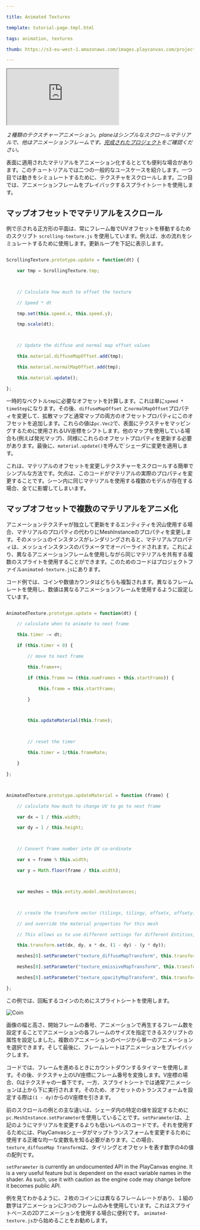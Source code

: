 ---
title: Animated Textures
template: tutorial-page.tmpl.html
tags: animation, textures
thumb: https://s3-eu-west-1.amazonaws.com/images.playcanvas.com/projects/12/405882/1C968A-image-75.jpg
---

<iframe src="https://playcanv.as/p/qFDE1q2H/"></iframe>

*２種類のテクスチャーアニメーション。planeはシンプルなスクロールマテリアルで、他はアニメーションフレームです。[完成されたプロジェクト][1]をご確認ください。*

表面に適用されたマテリアルをアニメーション化するととても便利な場合があります。このチュートリアルでは二つの一般的なユースケースを紹介します。一つ目では動きをシミュレートするために、テクスチャをスクロールします。二つ目では、アニメーションフレームをプレイバックするスプライトシートを使用します。

## マップオフセットでマテリアルをスクロール

例で示される正方形の平面は、常にフレーム毎でUVオフセットを移動するためのスクリプト `scrolling-texture.js` を使用しています。例えば、水の流れをシミュレートするために使用します。更新ループを下記に表示します。

```javascript
ScrollingTexture.prototype.update = function(dt) {
    var tmp = ScrollingTexture.tmp;

    // Calculate how much to offset the texture
    // Speed * dt
    tmp.set(this.speed.x, this.speed.y);
    tmp.scale(dt);

    // Update the diffuse and normal map offset values
    this.material.diffuseMapOffset.add(tmp);
    this.material.normalMapOffset.add(tmp);
    this.material.update();
};
```

一時的なベクトル`tmp`に必要なオフセットを計算します。これは単に`speed * timeStep`になります。その後、`diffuseMapOffset` と`normalMapOffset`プロパティを変更して、拡散マップと通常マップの両方のオフセットプロパティにこのオフセットを追加します。これらの値は`pc.Vec2`で、表面にテクスチャをマッピングするために使用されるUV座標をシフトします。他のマップを使用している場合も(例えば発光マップ)、同様にこれらのオフセットプロパティを更新する必要があります。最後に、`material.update()`を呼んで`シェーダに変更を適用します。

これは、マテリアルのオフセットを変更しテクスチャーをスクロールする簡単でシンプルな方法です。欠点は、このコードがマテリアルの実際のプロパティを変更することです。シーン内に同じマテリアルを使用する複数のモデルが存在する場合、全てに影響してしまいます。

## マップオフセットで複数のマテリアルをアニメ化

アニメーションテクスチャが独立して更新をするエンティティを沢山使用する場合、マテリアルのプロパティの代わりにMeshInstanceのプロパティを変更します。そのメッシュのインスタンスがレンダリングされると、マテリアルプロパティは、メッシュインスタンスのパラメータでオーバーライドされます。これにより、異なるアニメーションフレームを使用しながら同じマテリアルを共有する複数のスプライトを使用することができます。このためのコードはプロジェクトファイル`animated-texture.js`にあります。

コード例では、コインや数値カウンタはどちらも複製されます。異なるフレームレートを使用し、数値は異なるアニメーションフレームを使用するように設定しています。

```javascript
AnimatedTexture.prototype.update = function(dt) {
    // calculate when to animate to next frame
    this.timer -= dt;
    if (this.timer < 0) {
        // move to next frame
        this.frame++;
        if (this.frame >= (this.numFrames + this.startFrame)) {
            this.frame = this.startFrame;
        }

        this.updateMaterial(this.frame);

        // reset the timer
        this.timer = 1/this.frameRate;
    }
};

AnimatedTexture.prototype.updateMaterial = function (frame) {
    // calculate how much to change UV to go to next frame
    var dx = 1 / this.width;
    var dy = 1 / this.height;

    // Convert frame number into UV co-ordinate
    var x = frame % this.width;
    var y = Math.floor(frame / this.width);

    var meshes = this.entity.model.meshInstances;

    // create the transform vector (tilingx, tilingy, offsetx, offsety)
    // and override the material properties for this mesh
    // This allows us to use different settings for different Entities, but share the same material
    this.transform.set(dx, dy, x * dx, (1 - dy) - (y * dy));
    meshes[0].setParameter("texture_diffuseMapTransform", this.transform.data);
    meshes[0].setParameter("texture_emissiveMapTransform", this.transform.data);
    meshes[0].setParameter("texture_opacityMapTransform", this.transform.data);
};
```

この例では、回転するコインのためにスプライトシートを使用します。

![Coin][2]

画像の幅と高さ、開始フレームの番号、アニメーションで再生するフレーム数を設定することでアニメーションの各フレームのサイズを指定できるスクリプトの属性を設定しました。複数のアニメーションのページから単一のアニメーションを選択できます。そして最後に、フレームレートはアニメーションをプレイバックします。

コードでは、フレームを進めるときにカウントダウンするタイマーを使用します。その後、テクスチャ上のUV座標にフレーム番号を変換します。V座標の場合、0はテクスチャの一番下です。一方、スプライトシートでは通常アニメーションは上から下に実行されます。そのため、オフセットのトランスフォームを設定する際は`(1 - dy)`からのV座標を引きます。

前のスクロールの例との主な違いは、シェーダ内の特定の値を設定するために `pc.MeshInstance.setParameter`を使用していることです。`setParameter`は、上記のようにマテリアルを変更するよりも低いレベルのコードです。それを使用するためには、PlayCanvasシェーダがマップトランスフォームを変更するために使用する正確な均一な変数名を知る必要があります。この場合、`texture_diffuseMap Transform`は、タイリングとオフセットを表す数字の4の値の配列です。

<div class="alert-info">
`setParameter` is currently an undocumented API in the PlayCanvas engine. It is a very useful feature but is dependent on the exact variable names in the shader. As such, use it with caution as the engine code may change before it becomes public API.
</div>

例を見てわかるように、２枚のコインには異なるフレームレートがあり、１組の数字はアニメーションに3つのフレームのみを使用しています。これはスプライトベースの2Dアニメーションを使用する場合に便利です。 `animated-texture.js`から始めることをお勧めします。

[1]: https://playcanvas.com/project/405882
[2]: /images/tutorials/intermediate/animated-textures/coin-rotate.png

